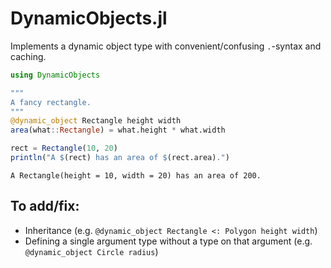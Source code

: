 # DynamicObjects.jl

Implements a dynamic object type with convenient/confusing `.`-syntax and caching.

```julia
using DynamicObjects

"""
A fancy rectangle.
"""
@dynamic_object Rectangle height width  
area(what::Rectangle) = what.height * what.width

rect = Rectangle(10, 20)
println("A $(rect) has an area of $(rect.area).")
```

```
A Rectangle(height = 10, width = 20) has an area of 200.
```

## To add/fix:

* Inheritance (e.g. `@dynamic_object Rectangle <: Polygon height width`)
* Defining a single argument type without a type on that argument (e.g. `@dynamic_object Circle radius`)